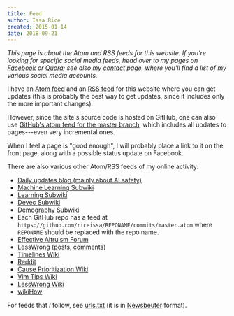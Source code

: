 ```yaml
---
title: Feed
author: Issa Rice
created: 2015-01-14
date: 2018-09-21
---
```


*This page is about the Atom and RSS feeds for this website.
If you're looking for specific social media feeds, head over to my pages on [Facebook]() or [Quora](); see also my [contact]() page, where you'll find a list of my various social media accounts.*

I have an [Atom feed](atom.xml) and an [RSS feed](rss.xml) for this website where you can get updates (this is probably the best way to get updates, since it includes only the more important changes).

However, since the site's source code is hosted on GitHub, one can also use [GitHub's atom feed for the master branch](https://github.com/riceissa/riceissa.com/commits/master.atom), which includes all updates to pages---even very incremental ones.

When I feel a page is "good enough", I will probably place a link to it on the front page, along with a possible status update on Facebook.

There are also various other Atom/RSS feeds of my online activity:

* [Daily updates blog (mainly about AI safety)](https://issarice.wordpress.com/feed/)
* [Machine Learning Subwiki](https://machinelearning.subwiki.org/w/api.php?action=feedcontributions&user=IssaRice&feedformat=atom)
* [Learning Subwiki](https://learning.subwiki.org/w/api.php?action=feedcontributions&user=Issa+Rice&feedformat=atom)
* [Devec Subwiki](https://devec.subwiki.org/w/api.php?action=feedcontributions&user=Issa+Rice&feedformat=atom)
* [Demography Subwiki](https://demography.subwiki.org/w/api.php?action=feedcontributions&user=IssaRice&feedformat=atom)
* Each GitHub repo has a feed at `https://github.com/riceissa/REPONAME/commits/master.atom` where `REPONAME` should be replaced with the repo name.
* [Effective Altruism Forum](http://effective-altruism.com/user/riceissa/.rss)
* [LessWrong](https://www.greaterwrong.com/users/riceissa?format=rss) ([posts](https://www.greaterwrong.com/users/riceissa?show=posts&format=rss), [comments](https://www.greaterwrong.com/users/riceissa?show=comments&format=rss))
* [Timelines Wiki](https://timelines.issarice.com/api.php?action=feedcontributions&user=Issa&feedformat=atom)
* [Reddit](https://www.reddit.com/user/riceissa/.rss)
* [Cause Prioritization Wiki](https://github.com/riceissa/causeprioritization/commits.atom?author=riceissa)
* [Vim Tips Wiki](https://vim.wikia.com/api.php?action=feedcontributions&user=IssaRice&feedformat=atom)
* [LessWrong Wiki](https://wiki.lesswrong.com/api.php?action=feedcontributions&user=Riceissa&feedformat=atom)
* [wikiHow](https://www.wikihow.com/api.php?action=feedcontributions&user=Issa-Rice&feedformat=atom)

For feeds that _I_ follow, see [urls.txt](https://issarice.com/urls.txt) (it is in [Newsbeuter]() format).
